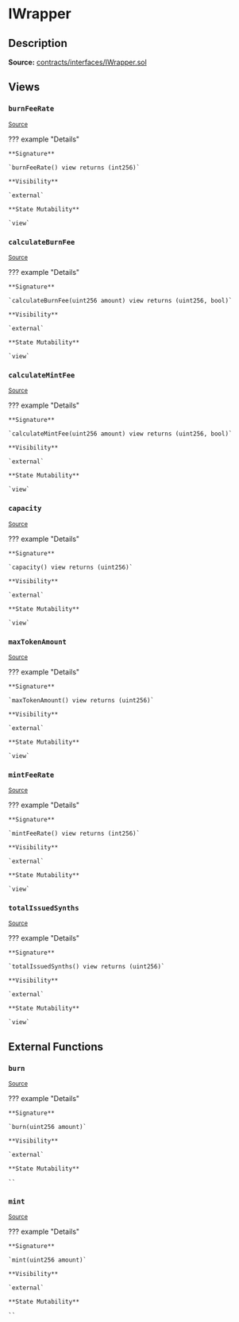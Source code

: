 # IWrapper

## Description

**Source:** [contracts/interfaces/IWrapper.sol](https://github.com/Synthetixio/synthetix/tree/v2.60.0/contracts/interfaces/IWrapper.sol)

## Views

### `burnFeeRate`

<sub>[Source](https://github.com/Synthetixio/synthetix/tree/v2.60.0/contracts/interfaces/IWrapper.sol#L23)</sub>

??? example "Details"

    **Signature**

    `burnFeeRate() view returns (int256)`

    **Visibility**

    `external`

    **State Mutability**

    `view`

### `calculateBurnFee`

<sub>[Source](https://github.com/Synthetixio/synthetix/tree/v2.60.0/contracts/interfaces/IWrapper.sol#L17)</sub>

??? example "Details"

    **Signature**

    `calculateBurnFee(uint256 amount) view returns (uint256, bool)`

    **Visibility**

    `external`

    **State Mutability**

    `view`

### `calculateMintFee`

<sub>[Source](https://github.com/Synthetixio/synthetix/tree/v2.60.0/contracts/interfaces/IWrapper.sol#L15)</sub>

??? example "Details"

    **Signature**

    `calculateMintFee(uint256 amount) view returns (uint256, bool)`

    **Visibility**

    `external`

    **State Mutability**

    `view`

### `capacity`

<sub>[Source](https://github.com/Synthetixio/synthetix/tree/v2.60.0/contracts/interfaces/IWrapper.sol#L11)</sub>

??? example "Details"

    **Signature**

    `capacity() view returns (uint256)`

    **Visibility**

    `external`

    **State Mutability**

    `view`

### `maxTokenAmount`

<sub>[Source](https://github.com/Synthetixio/synthetix/tree/v2.60.0/contracts/interfaces/IWrapper.sol#L19)</sub>

??? example "Details"

    **Signature**

    `maxTokenAmount() view returns (uint256)`

    **Visibility**

    `external`

    **State Mutability**

    `view`

### `mintFeeRate`

<sub>[Source](https://github.com/Synthetixio/synthetix/tree/v2.60.0/contracts/interfaces/IWrapper.sol#L21)</sub>

??? example "Details"

    **Signature**

    `mintFeeRate() view returns (int256)`

    **Visibility**

    `external`

    **State Mutability**

    `view`

### `totalIssuedSynths`

<sub>[Source](https://github.com/Synthetixio/synthetix/tree/v2.60.0/contracts/interfaces/IWrapper.sol#L13)</sub>

??? example "Details"

    **Signature**

    `totalIssuedSynths() view returns (uint256)`

    **Visibility**

    `external`

    **State Mutability**

    `view`

## External Functions

### `burn`

<sub>[Source](https://github.com/Synthetixio/synthetix/tree/v2.60.0/contracts/interfaces/IWrapper.sol#L9)</sub>

??? example "Details"

    **Signature**

    `burn(uint256 amount)`

    **Visibility**

    `external`

    **State Mutability**

    ``

### `mint`

<sub>[Source](https://github.com/Synthetixio/synthetix/tree/v2.60.0/contracts/interfaces/IWrapper.sol#L7)</sub>

??? example "Details"

    **Signature**

    `mint(uint256 amount)`

    **Visibility**

    `external`

    **State Mutability**

    ``
